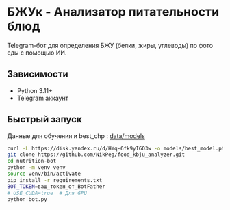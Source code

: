 # БЖУк - Анализатор питательности блюд
Telegram-бот для определения БЖУ (белки, жиры, углеводы) по фото еды с помощью ИИ.

## Зависимости
- Python 3.11+
- Telegram аккаунт

## Быстрый запуск
Данные для обучения и best_chp : [data/models](https://disk.yandex.ru/d/HYq-6fk9yI6O3w)
```bash
curl -L https://disk.yandex.ru/d/HYq-6fk9yI6O3w -o models/best_model.pth
git clone https://github.com/NikPeg/food_kbju_analyzer.git
cd nutrition-bot
python -m venv venv
source venv/bin/activate
pip install -r requirements.txt
BOT_TOKEN=ваш_токен_от_BotFather
# USE_CUDA=true  # Для GPU
python bot.py

